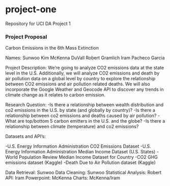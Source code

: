 # project-one
Repository for UCI DA Project 1

### Project Proposal

Carbon Emissions in the 6th Mass Extinction 

Names: 
Sunwoo Kim
McKenna DuVall
Robert Gramlich
Iram Pacheco Garcia


Project Description:
We’re going to analyze CO2 emissions data at the state level in the U.S. Additionally, we will analyze CO2 emissions and death by air pollution data on a global level by country to explore the relationship between CO2 emissions and air pollution related deaths. We will also incorporate the Google Weather and Geocode API to discover any trends in climate change as it relates to carbon emission. 

Research Question:
-Is there a relationship between wealth distribution and co2 emissions in the U.S. by state (and globally by country)?
-Is there a relationship between co2 emissions and deaths caused by air pollution?
-What are top/bottom 5 carbon emitters in the U.S. and the globe?
-Is there a relationship between climate (temperature) and co2 emissions?

Datasets and API’s:

-U.S. Energy Information Administration CO2 Emissions Dataset
-U.S. Energy Information Administration Median Income Dataset (U.S. States)
-World Population Review Median Income Dataset for Country
-CO2 GHG emissions dataset (Kaggle)
-Death Due to Air Pollution dataset (Kaggle)


Data Retrieval: Sunwoo
Data Cleaning: Sunwoo
Statistical Analysis: Robert
API: Iram
Powerpoint: McKenna
Charts: McKenna/Iram
